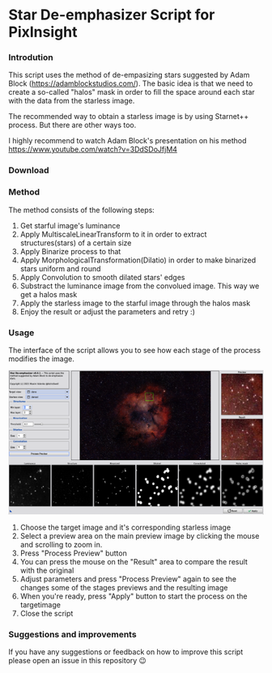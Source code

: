 # Star De-emphasizer Script for PixInsight

### Introdution

This script uses the method of de-empasizing stars suggested by Adam Block (https://adamblockstudios.com/). The basic idea is that we need to create a so-called "halos" mask in order to fill the space around each star with the data from the starless image.

The recommended way to obtain a starless image is by using Starnet++ process. But there are other ways too.

I highly recommend to watch Adam Block's presentation on his method https://www.youtube.com/watch?v=3DdSDoJfjM4

### Download

### Method

The method consists of the following steps:

1. Get starful image's luminance
2. Apply MultiscaleLinearTransform to it in order to extract structures(stars) of a certain size
3. Apply Binarize process to that
4. Apply MorphologicalTransformation(Dilatio) in order to make binarized stars uniform and round
5. Apply Convolution to smooth dilated stars' edges
6. Substract the luminance image from the convolued image. This way we get a halos mask
7. Apply the starless image to the starful image through the halos mask
8. Enjoy the result or adjust the parameters and retry :)

### Usage

The interface of the script allows you to see how each stage of the process modifies the image.

![Script's Interface](./screenshot.png)

1. Choose the target image and it's corresponding starless image
1. Select a preview area on the main preview image by clicking the mouse and scrolling to zoom in.
1. Press "Process Preview" button
1. You can press the mouse on the "Result" area to compare the result with the original
1. Adjust parameters and press "Process Preview" again to see the changes some of the stages previews and the resulting image
1. When you're ready, press "Apply" button to start the process on the targetimage
1. Close the script

### Suggestions and improvements

If you have any suggestions or feedback on how to improve this script please open an issue in this repository 😉

